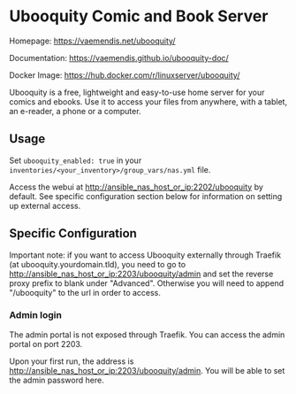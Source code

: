 # Ubooquity Comic and Book Server

Homepage: <https://vaemendis.net/ubooquity/>

Documentation: <https://vaemendis.github.io/ubooquity-doc/>

Docker Image: <https://hub.docker.com/r/linuxserver/ubooquity/>

Ubooquity is a free, lightweight and easy-to-use home server for your comics and ebooks. Use it to access your files from anywhere, with a tablet, an e-reader, a phone or a computer.

## Usage

Set `ubooquity_enabled: true` in your `inventories/<your_inventory>/group_vars/nas.yml` file.

Access the webui at <http://ansible_nas_host_or_ip:2202/ubooquity> by default. See specific configuration section below for information on setting up external access.

## Specific Configuration

Important note: if you want to access Ubooquity externally through Traefik (at ubooquity.yourdomain.tld), you need to go to <http://ansible_nas_host_or_ip:2203/ubooquity/admin> and set the reverse proxy prefix to blank under "Advanced". Otherwise you will need to append "/ubooquity" to the url in order to access.

### Admin login

The admin portal is not exposed through Traefik. You can access the admin portal on port 2203.

Upon your first run, the address is <http://ansible_nas_host_or_ip:2203/ubooquity/admin>. You will be able to set the admin password here.
